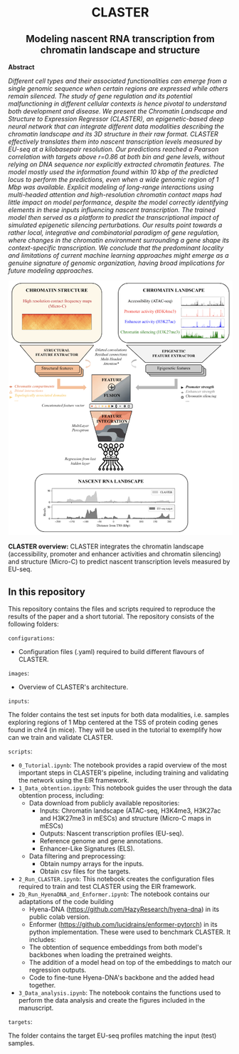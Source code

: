 # <center>CLASTER
## <center> Modeling nascent RNA transcription from chromatin landscape and structure <center>

**Abstract**

_Different cell types and their associated functionalities can emerge from a single genomic sequence when certain regions are expressed while others remain silenced. The study of gene regulation and its potential malfunctioning in different cellular contexts is hence pivotal to understand both development and disease. We present the Chromatin Landscape and Structure to Expression Regressor (CLASTER), an epigenetic-based deep neural network that can integrate different data modalities describing the chromatin landscape and its 3D structure in their raw format. CLASTER effectively translates them into nascent transcription levels measured by EU-seq at a kilobasepair resolution. Our predictions reached a Pearson correlation with targets above r=0.86 at both bin and gene levels, without relying on DNA sequence nor explicitly extracted chromatin features. The model mostly used the information found within 10 kbp of the predicted locus to perform the predictions, even when a wide genomic region of 1 Mbp was available. Explicit modeling of long-range interactions using multi-headed attention and high-resolution chromatin contact maps had little impact on model performance, despite the model correctly identifying elements in these inputs influencing nascent transcription. The trained model then served as a platform to predict the transcriptional impact of simulated epigenetic silencing perturbations. Our results point towards a rather local, integrative and combinatorial paradigm of gene regulation, where changes in the chromatin environment surrounding a gene shape its context-specific transcription. We conclude that the predominant locality and limitations of current machine learning approaches might emerge as a genuine signature of genomic organization, having broad implications for future modeling approaches._ 

![Claster image](./images/Claster_image.png)

**CLASTER overview:** CLASTER integrates the chromatin landscape (accessibility, promoter and enhancer activities and chromatin silencing) and structure (Micro-C) to predict nascent transcription levels measured by EU-seq.

## In this repository

This repository contains the files and scripts required to reproduce the results of the paper and a short tutorial. The repository consists of the following folders:

```configurations```:
- Configuration files (.yaml) required to build different flavours of CLASTER.

```images```:
- Overview of CLASTER's architecture.

```inputs```: 

The folder contains the test set inputs for both data modalities, i.e. samples exploring regions of 1 Mbp centered at the TSS of protein coding genes found in chr4 (in mice). They will be used in the tutorial to exemplify how can we train and validate CLASTER.

```scripts```:

- `0_Tutorial.ipynb`: The notebook provides a rapid overview of the most important steps in CLASTER's pipeline, including training and validating the network using the EIR framework. 
- `1_Data_obtention.ipynb`: This notebook guides the user through the data obtention process, including:
    - Data download from publicly available repositories:
        - Inputs: Chromatin landscape (ATAC-seq, H3K4me3, H3K27ac and H3K27me3 in mESCs) and structure (Micro-C maps in mESCs)
        - Outputs: Nascent transcription profiles (EU-seq).
        - Reference genome and gene annotations.
        - Enhancer-Like Signatures (ELS).
    - Data filtering and preprocessing:
        - Obtain numpy arrays for the inputs.
        - Obtain csv files for the targets.
- `2_Run_CLASTER.ipynb`: This notebook creates the configuration files required to train and test CLASTER using the EIR framework.
- `2b_Run_HyenaDNA_and_Enformer.ipynb`: The notebook contains our adaptations of the code building
    - Hyena-DNA (https://github.com/HazyResearch/hyena-dna) in its public colab version.
    - Enformer (https://github.com/lucidrains/enformer-pytorch) in its python implementation. 
These were used to benchmark CLASTER. It includes:
    - The obtention of sequence embeddings from both model's backbones when loading the pretrained weights. 
    - The addition of a model head on top of the embeddings to match our regression outputs.
    - Code to fine-tune Hyena-DNA's backbone and the added head together.
- `3_Data_analysis.ipynb`: The notebook contains the functions used to perform the data analysis and create the figures included in the manuscript.

```targets```:

The folder contains the target EU-seq profiles matching the input (test) samples.



